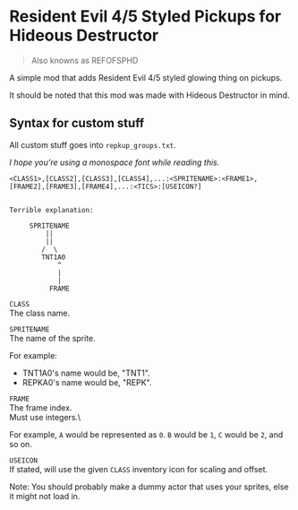 # Resident Evil 4/5 Styled Pickups for Hideous Destructor
> Also knowns as REFOFSPHD

A simple mod that adds Resident Evil 4/5 styled glowing thing on pickups.

It should be noted that this mod was made with Hideous Destructor in mind.


## Syntax for custom stuff

All custom stuff goes into `repkup_groups.txt`.

*I hope you're using a monospace font while reading this.*
```
<CLASS1>,[CLASS2],[CLASS3],[CLASS4],...:<SPRITENAME>:<FRAME1>,[FRAME2],[FRAME3],[FRAME4],...:<TICS>:[USEICON?]


Terrible explanation:

     SPRITENAME
         ||
         ||
        /  \
        TNT1A0
            ^
            |
            |
          FRAME

```

`CLASS`\
The class name.

`SPRITENAME`\
The name of the sprite.

For example:
* TNT1A0's name would be, "TNT1".
* REPKA0's name would be, "REPK".


`FRAME`\
The frame index.\
Must use integers.\

For example, `A` would be represented as `0`. `B` would be `1`, `C` would be `2`, and so on.

`USEICON`\
If stated, will use the given `CLASS` inventory icon for scaling and offset.

Note: You should probably make a dummy actor that uses your sprites, else it might not load in.
